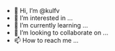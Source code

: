 - 👋 Hi, I’m @kulfv
- 👀 I’m interested in ...
- 🌱 I’m currently learning ...
- 💞️ I’m looking to collaborate on ...
- 📫 How to reach me ...

<!---
kulfv/kulfv is a ✨ special ✨ repository because its `README.md` (this file) appears on your GitHub profile.
You can click the Preview link to take a look at your changes.
--->
